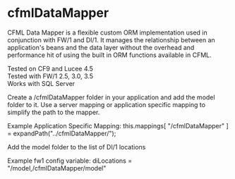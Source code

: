 # cfmlDataMapper

CFML Data Mapper is a flexible custom ORM implementation used in conjunction with FW/1 and DI/1. It manages the relationship between an application's beans and the data layer without the overhead and performance hit of using the built in ORM functions available in CFML.

Tested on CF9 and Lucee 4.5  
Tested with FW/1 2.5, 3.0, 3.5  
Works with SQL Server

Create a /cfmlDataMapper folder in your application and add the model folder to it. Use a server mapping or application specific mapping to simplify the path to the mapper.

Example Application Specific Mapping:
this.mappings[ "/cfmlDataMapper" ] = expandPath("../cfmlDataMapper/");

Add the model folder to the list of DI/1 locations

Example fw1 config variable:
diLocations = "/model,/cfmlDataMapper/model"
